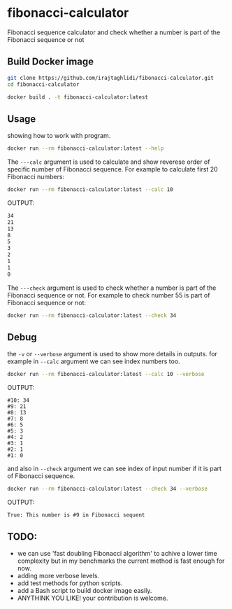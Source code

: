 # fibonacci-calculator

Fibonacci sequence calculator and check whether a number is part of the Fibonacci sequence or not

## Build Docker image
```bash
git clone https://github.com/irajtaghlidi/fibonacci-calculator.git
cd fibonacci-calculator

docker build . -t fibonacci-calculator:latest
```

## Usage
showing how to work with program.
```bash
docker run --rm fibonacci-calculator:latest --help
```

The  ```---calc``` argument is used to calculate and show reverese order of specific number of Fibonacci sequence.
For example to calculate first 20 Fibonacci numbers:
```bash
docker run --rm fibonacci-calculator:latest --calc 10
```
OUTPUT:
```bash
34
21
13
8
5
3
2
1
1
0
```

The ```---check``` argument is used to check whether a number is part of the Fibonacci sequence or not.
For example to check number 55 is part of Fibonacci sequence or not:
```bash
docker run --rm fibonacci-calculator:latest --check 34
```

## Debug
the ```-v``` or ```--verbose``` argument is used to show more details in outputs.
for example in ```--calc``` argument we can see index numbers too.
```bash
docker run --rm fibonacci-calculator:latest --calc 10 --verbose
```
OUTPUT:
```
#10: 34
#9: 21
#8: 13
#7: 8
#6: 5
#5: 3
#4: 2
#3: 1
#2: 1
#1: 0
```

and also in ```--check``` argument we can see index of input number if it is part of Fibonacci sequence.

```bash
docker run --rm fibonacci-calculator:latest --check 34 --verbose
```

OUTPUT:
```
True: This number is #9 in Fibonacci sequent
```


## TODO:
* we can use 'fast doubling Fibonacci algorithm' to achive a lower time complexity but in my benchmarks the current method is fast enough for now.
* adding more verbose levels.
* add test methods for python scripts.
* add a Bash script to build docker image easily.
* ANYTHINK YOU LIKE! your contribution is welcome.